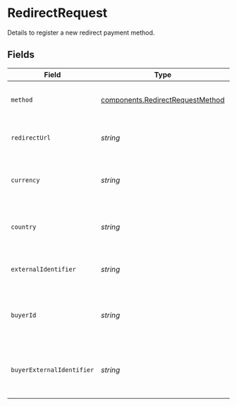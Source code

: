 # RedirectRequest

Details to register a new redirect payment method.


## Fields

| Field                                                                                                                                              | Type                                                                                                                                               | Required                                                                                                                                           | Description                                                                                                                                        | Example                                                                                                                                            |
| -------------------------------------------------------------------------------------------------------------------------------------------------- | -------------------------------------------------------------------------------------------------------------------------------------------------- | -------------------------------------------------------------------------------------------------------------------------------------------------- | -------------------------------------------------------------------------------------------------------------------------------------------------- | -------------------------------------------------------------------------------------------------------------------------------------------------- |
| `method`                                                                                                                                           | [components.RedirectRequestMethod](../../models/components/redirectrequestmethod.md)                                                               | :heavy_check_mark:                                                                                                                                 | The method to use, this can be any of the methods that<br/>support redirect requests.                                                              | paypal                                                                                                                                             |
| `redirectUrl`                                                                                                                                      | *string*                                                                                                                                           | :heavy_check_mark:                                                                                                                                 | The redirect URL to redirect a buyer to after they have authorized their<br/>transaction.                                                          | https://example.com/callback                                                                                                                       |
| `currency`                                                                                                                                         | *string*                                                                                                                                           | :heavy_check_mark:                                                                                                                                 | The ISO-4217 currency code to use this payment method for. This is<br/>used to select the payment service to use.                                  | USD                                                                                                                                                |
| `country`                                                                                                                                          | *string*                                                                                                                                           | :heavy_check_mark:                                                                                                                                 | The 2-letter ISO code of the country to use this payment method for.<br/>This is used to select the payment service to use.                        | US                                                                                                                                                 |
| `externalIdentifier`                                                                                                                               | *string*                                                                                                                                           | :heavy_minus_sign:                                                                                                                                 | An external identifier that can be used to match the account against your own records.                                                             | account-23423423                                                                                                                                   |
| `buyerId`                                                                                                                                          | *string*                                                                                                                                           | :heavy_minus_sign:                                                                                                                                 | The ID of the buyer to associate this payment method to. If this field is<br/>provided then the `buyer_external_identifier` field needs to be unset. | fe26475d-ec3e-4884-9553-f7356683f7f9                                                                                                               |
| `buyerExternalIdentifier`                                                                                                                          | *string*                                                                                                                                           | :heavy_minus_sign:                                                                                                                                 | The `external_identifier` of the buyer to associate this payment method<br/>to. If this field is provided then the `buyer_id` field<br/>needs to be unset. | user-789123                                                                                                                                        |